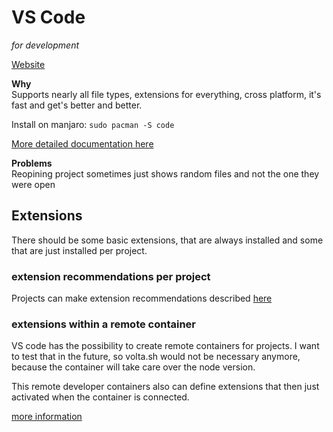 # VS Code
*for development*

[Website](https://code.visualstudio.com/)

**Why**<br/>
Supports nearly all file types, extensions for everything, cross platform, it's fast and get's better and better.

Install on manjaro:
`sudo pacman -S code`

[More detailed documentation here](vs-code)

**Problems**<br/>
Reopining project sometimes just shows random files and not the one they were open

## Extensions

There should be some basic extensions, that are always installed and some that are just installed per project.

### extension recommendations per project

Projects can make extension recommendations described [here](https://code.visualstudio.com/docs/editor/extension-gallery#_workspace-recommended-extensions)

### extensions within a remote container

VS code has the possibility to create remote containers for projects.
I want to test that in the future, so volta.sh would not be necessary anymore, because the container will take care over the node version.

This remote developer containers also can define extensions that then just activated when the container is connected.

[more information](https://code.visualstudio.com/docs/remote/containers)
